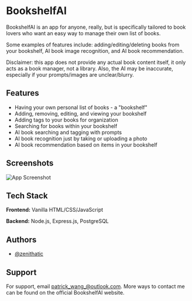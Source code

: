 
# BookshelfAI

BookshelfAI is an app for anyone, really, but is specifically tailored to book lovers who want an easy way to manage their own list of books. 

Some examples of features include: adding/editing/deleting books from your bookshelf, AI book image recognition, and AI book recommendation.
                    
Disclaimer: this app does not provide any actual book content itself, it only acts as a book manager, not a library. Also, the AI may be inaccurate, especially if your prompts/images are unclear/blurry. 


## Features

- Having your own personal list of books - a "bookshelf"
- Adding, removing, editing, and viewing your bookshelf
- Adding tags to your books for organization
- Searching for books within your bookshelf
- AI book searching and tagging with prompts
- AI book recognition just by taking or uploading a photo
- AI book recommendation based on items in your bookshelf


## Screenshots

![App Screenshot](https://i.imgur.com/zx9umvx.png)


## Tech Stack

**Frontend:** Vanilla HTML/CSS/JavaScript

**Backend:** Node.js, Express.js, PostgreSQL

## Authors

- [@zenithatic](https://www.github.com/zenithatic)


## Support

For support, email patrick_wang_@outlook.com. More ways to contact me can be found on the official BookshelfAI website.

